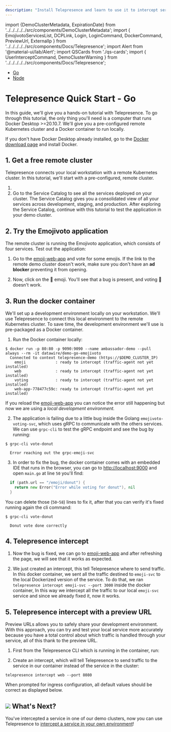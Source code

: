 ```yaml
---
description: "Install Telepresence and learn to use it to intercept services running in your Kubernetes cluster, speeding up local development and debugging."
---
```


import {DemoClusterMetadata, ExpirationDate} from '../../../../../src/components/DemoClusterMetadata';
import {
EmojivotoServicesList,
DCPLink,
Login,
LoginCommand,
DockerCommand,
PreviewUrl,
ExternalIp
} from '../../../../../src/components/Docs/Telepresence';
import Alert from '@material-ui/lab/Alert';
import QSCards from './qs-cards';
import { UserInterceptCommand, DemoClusterWarning } from '../../../../../src/components/Docs/Telepresence';


<div class="docs-language-toc">

* <a href="../qs-go/" title="Go" class="active">Go</a>
* <a href="../demo-node/" title="Node">Node</a>

</div>

# Telepresence Quick Start - **Go**

In this guide, we'll give you a hands-on tutorial with Telepresence. To go through this tutorial, the only thing you'll need is a computer that runs Docker Desktop >=20.10.7. We'll give you a pre-configured remote Kubernetes cluster and a Docker container to run locally.

If you don't have Docker Desktop already installed, go to the [Docker download page](https://www.docker.com/get-started) and install Docker.

## 1. Get a free remote cluster

Telepresence connects your local workstation with a remote Kubernetes cluster. In this tutorial, we'll start with a pre-configured, remote cluster.

1. <Login urlParams="docs_source=telepresence-quick-start&login_variant=free-cluster-activation"/>
2. Go to the <DCPLink>Service Catalog</DCPLink> to see all the services deployed on your cluster.
   <EmojivotoServicesList/>
    The Service Catalog gives you a consolidated view of all your services across development, staging, and production. After exploring the Service Catalog, continue with this tutorial to test the application in your demo cluster.

<DemoClusterWarning />

<div className="docs-opaque-section">

## 2. Try the Emojivoto application

</div>

The remote cluster is running the Emojivoto application, which consists of four services. Test out the application:

1. Go to the <a href="">emoji-web-app</a> and vote for some emojis.
   <Alert severity="info">
   If the link to the remote demo cluster doesn't work, make sure you don't have an <strong>ad blocker</strong> preventing it from opening.
   </Alert>

2. Now, click on the 🍩 emoji. You'll see that a bug is present, and voting 🍩 doesn't work.

## 3. Run the docker container

We'll set up a development environment locally on your workstation. We'll use Telepresence to connect this local environment to the remote Kubernetes cluster. To save time, the development environment we'll use is pre-packaged as a Docker container.

1. Run the Docker container locally: 

  ```
  $ docker run -p 80:80 -p 9090:9090 --name ambassador-demo --pull always --rm -it datawire/demo-go-emojivoto
  	Connected to context telepresence-demo (https://$DEMO_CLUSTER_IP)
	  emoji             : ready to intercept (traffic-agent not yet installed)
	  web               : ready to intercept (traffic-agent not yet installed)
	  voting            : ready to intercept (traffic-agent not yet installed)
	  web-app-778477c59c: ready to intercept (traffic-agent not yet installed)
  ```

  If you reload the <a href="">emoji-web-app</a> you can notice the error still happening but now we are using a *local development environment.*


2. The application is failing due to a little bug inside the Golang `emojivoto-voting-svc`, which uses gRPC to communicate with the others services. We can use `grpc-cli` to test the gRPC endpoint and  see the bug by running:

  ```
  $ grpc-cli vote-donut

    Error reaching out the grpc-emoji-svc
  ```

3. In order to fix the bug, the docker container comes with an embedded IDE that runs in the browser, you can go to <a href="#">http://localhost:9000</a> and open `main.go` at line `50` you'll find:

  ```go
    if (path.url == "/emoji/donut") {
      return new Error("Error while voting for donut"), nil
    }
  ```

  You can delete those (`50`-`58`) lines to fix it, after that you can verify it's fixed running again the cli command:

  ```
  $ grpc-cli vote-donut

    Donut vote done correctly
  ```

## 4. Telepresence intercept

1. Now the bug is fixed, we can go to <a href="#">emoji-web-app</a> and after refreshing the page, we will see that it works as expected.

2. We just created an intercept, this tell Telepresence where to send traffic. In this docker container, we sent all the traffic destined to `emoji-svc` to the local Dockerized version of the service. To do that, we ran  `telepresence intercept emoji-svc --port 3000` inside the docker container, In this way we intercept all the traffic to our local `emoji-svc` service and since we already fixed it, now it works.

## 5. Telepresence intercept with a preview URL

Preview URLs allows you to safely share your development environment. With this approach, you can try and test your local service more accurately because you have a total control about which traffic is handled through your service, all of this thank to the preview URL.  

1. First from the Telepresence CLI which is running in the container, run: 

  <LoginCommand />

2. Create an intercept, which will tell Telepresence to send traffic to the service in our container instead of the service in the cluster:

  `telepresence intercept web --port 8080`

  When prompted for ingress configuration, all default values should be correct as displayed below.

  <UserInterceptCommand/>

## <img class="os-logo" src="../../images/logo.png"/> What's Next?


You've intercepted a service in one of our demo clusters, now you can use Telepresence to [intercept a service in your own environment](https://www.getambassador.io/docs/telepresence/latest/howtos/intercepts/)!
